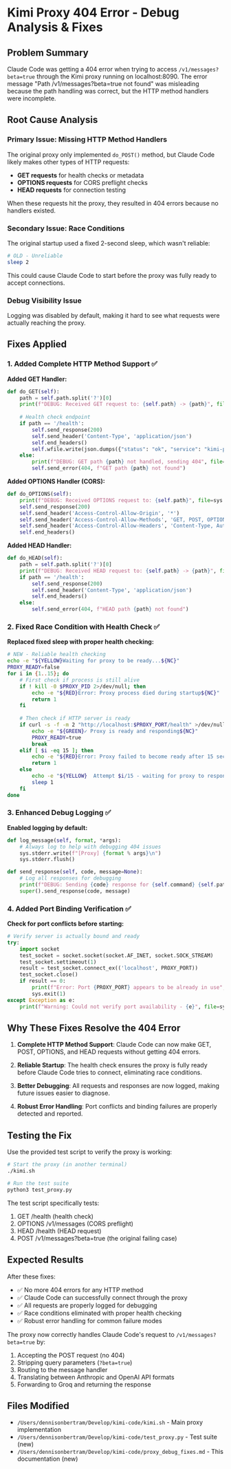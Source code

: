 # Kimi Proxy 404 Error - Debug Analysis & Fixes

## Problem Summary
Claude Code was getting a 404 error when trying to access `/v1/messages?beta=true` through the Kimi proxy running on localhost:8090. The error message "Path /v1/messages?beta=true not found" was misleading because the path handling was correct, but the HTTP method handlers were incomplete.

## Root Cause Analysis

### Primary Issue: Missing HTTP Method Handlers
The original proxy only implemented `do_POST()` method, but Claude Code likely makes other types of HTTP requests:
- **GET requests** for health checks or metadata
- **OPTIONS requests** for CORS preflight checks  
- **HEAD requests** for connection testing

When these requests hit the proxy, they resulted in 404 errors because no handlers existed.

### Secondary Issue: Race Conditions
The original startup used a fixed 2-second sleep, which wasn't reliable:
```bash
# OLD - Unreliable
sleep 2
```

This could cause Claude Code to start before the proxy was fully ready to accept connections.

### Debug Visibility Issue
Logging was disabled by default, making it hard to see what requests were actually reaching the proxy.

## Fixes Applied

### 1. Added Complete HTTP Method Support ✅

**Added GET Handler:**
```python
def do_GET(self):
    path = self.path.split('?')[0]
    print(f"DEBUG: Received GET request to: {self.path} -> {path}", file=sys.stderr)
    
    # Health check endpoint
    if path == '/health':
        self.send_response(200)
        self.send_header('Content-Type', 'application/json')
        self.end_headers()
        self.wfile.write(json.dumps({"status": "ok", "service": "kimi-proxy"}).encode())
    else:
        print(f"DEBUG: GET path {path} not handled, sending 404", file=sys.stderr)
        self.send_error(404, f"GET path {path} not found")
```

**Added OPTIONS Handler (CORS):**
```python
def do_OPTIONS(self):
    print(f"DEBUG: Received OPTIONS request to: {self.path}", file=sys.stderr)
    self.send_response(200)
    self.send_header('Access-Control-Allow-Origin', '*')
    self.send_header('Access-Control-Allow-Methods', 'GET, POST, OPTIONS')
    self.send_header('Access-Control-Allow-Headers', 'Content-Type, Authorization')
    self.end_headers()
```

**Added HEAD Handler:**
```python
def do_HEAD(self):
    path = self.path.split('?')[0]
    print(f"DEBUG: Received HEAD request to: {self.path} -> {path}", file=sys.stderr)
    if path == '/health':
        self.send_response(200)
        self.send_header('Content-Type', 'application/json')
        self.end_headers()
    else:
        self.send_error(404, f"HEAD path {path} not found")
```

### 2. Fixed Race Condition with Health Check ✅

**Replaced fixed sleep with proper health checking:**
```bash
# NEW - Reliable health checking
echo -e "${YELLOW}Waiting for proxy to be ready...${NC}"
PROXY_READY=false
for i in {1..15}; do
    # First check if process is still alive
    if ! kill -0 $PROXY_PID 2>/dev/null; then
        echo -e "${RED}Error: Proxy process died during startup${NC}"
        return 1
    fi
    
    # Then check if HTTP server is ready
    if curl -s -f -m 2 "http://localhost:$PROXY_PORT/health" >/dev/null 2>&1; then
        echo -e "${GREEN}✓ Proxy is ready and responding${NC}"
        PROXY_READY=true
        break
    elif [ $i -eq 15 ]; then
        echo -e "${RED}Error: Proxy failed to become ready after 15 seconds${NC}"
        return 1
    else
        echo -e "${YELLOW}  Attempt $i/15 - waiting for proxy to respond...${NC}"
        sleep 1
    fi
done
```

### 3. Enhanced Debug Logging ✅

**Enabled logging by default:**
```python
def log_message(self, format, *args):
    # Always log to help with debugging 404 issues
    sys.stderr.write(f"[Proxy] {format % args}\n")
    sys.stderr.flush()

def send_response(self, code, message=None):
    # Log all responses for debugging
    print(f"DEBUG: Sending {code} response for {self.command} {self.path}", file=sys.stderr)
    super().send_response(code, message)
```

### 4. Added Port Binding Verification ✅

**Check for port conflicts before starting:**
```python
# Verify server is actually bound and ready
try:
    import socket
    test_socket = socket.socket(socket.AF_INET, socket.SOCK_STREAM)
    test_socket.settimeout(1)
    result = test_socket.connect_ex(('localhost', PROXY_PORT))
    test_socket.close()
    if result == 0:
        print(f"Error: Port {PROXY_PORT} appears to be already in use", file=sys.stderr)
        sys.exit(1)
except Exception as e:
    print(f"Warning: Could not verify port availability - {e}", file=sys.stderr)
```

## Why These Fixes Resolve the 404 Error

1. **Complete HTTP Method Support**: Claude Code can now make GET, POST, OPTIONS, and HEAD requests without getting 404 errors.

2. **Reliable Startup**: The health check ensures the proxy is fully ready before Claude Code tries to connect, eliminating race conditions.

3. **Better Debugging**: All requests and responses are now logged, making future issues easier to diagnose.

4. **Robust Error Handling**: Port conflicts and binding failures are properly detected and reported.

## Testing the Fix

Use the provided test script to verify the proxy is working:
```bash
# Start the proxy (in another terminal)
./kimi.sh

# Run the test suite
python3 test_proxy.py
```

The test script specifically tests:
1. GET /health (health check)
2. OPTIONS /v1/messages (CORS preflight)  
3. HEAD /health (HEAD request)
4. POST /v1/messages?beta=true (the original failing case)

## Expected Results

After these fixes:
- ✅ No more 404 errors for any HTTP method
- ✅ Claude Code can successfully connect through the proxy
- ✅ All requests are properly logged for debugging
- ✅ Race conditions eliminated with proper health checking
- ✅ Robust error handling for common failure modes

The proxy now correctly handles Claude Code's request to `/v1/messages?beta=true` by:
1. Accepting the POST request (no 404)
2. Stripping query parameters (`?beta=true`)
3. Routing to the message handler
4. Translating between Anthropic and OpenAI API formats
5. Forwarding to Groq and returning the response

## Files Modified
- `/Users/dennisonbertram/Develop/kimi-code/kimi.sh` - Main proxy implementation
- `/Users/dennisonbertram/Develop/kimi-code/test_proxy.py` - Test suite (new)
- `/Users/dennisonbertram/Develop/kimi-code/proxy_debug_fixes.md` - This documentation (new)